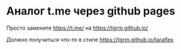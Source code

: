# Аналог t.me через github pages

Просто замените https://t.me/ на https://tgrm.github.io/

Должно получиться что-то в стиле https://tgrm.github.io/taraflex